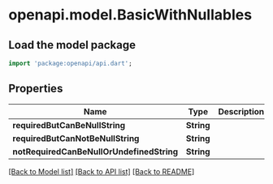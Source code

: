 # openapi.model.BasicWithNullables

## Load the model package
```dart
import 'package:openapi/api.dart';
```

## Properties
Name | Type | Description | Notes
------------ | ------------- | ------------- | -------------
**requiredButCanBeNullString** | **String** |  | 
**requiredButCanNotBeNullString** | **String** |  | 
**notRequiredCanBeNullOrUndefinedString** | **String** |  | [optional] 

[[Back to Model list]](../README.md#documentation-for-models) [[Back to API list]](../README.md#documentation-for-api-endpoints) [[Back to README]](../README.md)


